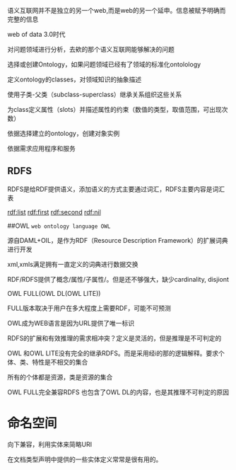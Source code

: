 语义互联网并不是独立的另一个web,而是web的另一个延申。信息被赋予明确而完整的信息

web of data 3.0时代

对问题领域进行分析，去欸的那个语义互联网能够解决的问题

选择或创建Ontology，如果问题领域已经有了领域的标准化ontolology

定义ontology的classes，对领域知识的抽象描述

使用子类-父类（subclass-superclass）继承关系组织这些关系

为class定义属性（slots）并描述属性的约束（数值的类型，取值范围，可出现次数）


依据选择建立的ontology，创建对象实例

依据需求应用程序和服务

## RDFS
RDFS是给RDF提供语义，添加语义的方式主要通过词汇，RDFS主要内容是词汇表

<rdf:list> <rdf:first> <rdf:second> <rdf:nil>

##OWL
`web ontology language OWL`

源自DAML+OIL，是作为RDF（Resource Description Framework）的扩展词典进行开发



xml,xmls满足拥有一直定义的词典进行数据交换

RDF/RDFS提供了概念/属性/子属性/。但是还不够强大，缺少cardinality, disjiont


OWL FULL(OWL DL(OWL LITE))

FULL版本取决于用户在多大程度上需要RDF，可能不可预测

OWL成为WEB语言是因为URL提供了唯一标识

RDFS的扩展和有效推理的需求相冲突？定义是灵活的，但是推理是不可判定的

OWL 和OWL LITE没有完全的继承RDFS。而是采用经i的那的逻辑解释。要求个体、类、特性是不相交的集合

所有的个体都是资源，类是资源的集合

OWL FULL完全兼容RDFS 也包含了OWL DL的内容，也是其推理不可判定的原因


# 命名空间
向下兼容，利用实体来简略URI

在文档类型声明中提供的一些实体定义常常是很有用的。
